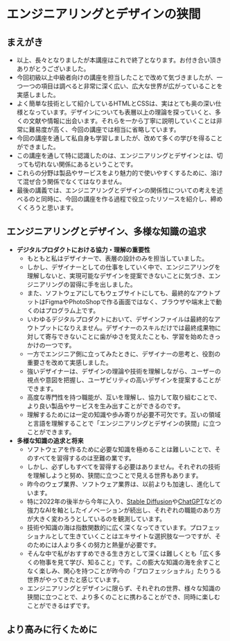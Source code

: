 エンジニアリングとデザインの狭間
==

## まえがき

- 以上、長々となりましたが本講座はこれで終了となります。お付き合い頂きありがとうございました。
- 今回初級以上中級者向けの講座を担当したことで改めて気づきましたが、一つ一つの項目は調べると非常に深く広い、広大な世界が広がっていることを実感しました。
- よく簡単な技術として紹介しているHTMLとCSSは、実はとても奥の深い仕様となっています。デザインについても表層以上の理論を探っていくと、多くの文献や情報に出会います。それらを一から丁寧に説明していくことは非常に難易度が高く、今回の講座では相当に省略しています。
- 今回の講座を通して私自身も学習しましたが、改めて多くの学びを得ることができました。
- この講座を通して特に認識したのは、エンジニアリングとデザインとは、切っても切れない関係にあるということです。
- これらの分野は製品やサービスをより魅力的で使いやすくするために、溶けて混ぜ合う関係でなくてはなりません。
- 最後の講義では、エンジニアリングとデザインの関係性についての考えを述べるのと同時に、今回の講座を作る過程で役立ったリソースを紹介し、締めくくろうと思います。

## エンジニアリングとデザイン、多様な知識の追求

- **デジタルプロダクトにおける協力・理解の重要性**
  - もともと私はデザイナーで、表層の設計のみを担当していました。
  - しかし、デザイナーとしての仕事をしていく中で、エンジニアリングを理解しないと、実現可能なデザインを提案できないことに気づき、エンジニアリングの習得に手を出しました。
  - また、ソフトウェアにしてもウェブサイトにしても、最終的なアウトプットはFigmaやPhotoShopで作る画面ではなく、ブラウザや端末上で動くのはプログラム上です。
  - いわゆるデジタルプロダクトにおいて、デザインファイルは最終的なアウトプットになりえません。デザイナーのスキルだけでは最終成果物に対して寄与できないことに歯がゆさを覚えたことも、学習を始めたきっかけの一つです。
  - 一方でエンジニア側に立ってみたときに、デザイナーの思考と、役割の重要さを改めて実感しました。
  - 強いデザイナーは、デザインの理論や技術を理解しながら、ユーザーの視点や意図を把握し、ユーザビリティの高いデザインを提案することができます。
  - 高度な専門性を持つ職能が、互いを理解し、協力して取り組むことで、より良い製品やサービスを生み出すことができるのです。
  - 理解するためには一定の知識や歩み寄りが必要不可欠です。互いの領域と言語を理解することで「エンジニアリングとデザインの狭間」に立つことができます。
- **多様な知識の追求と将来**
  - ソフトウェアを作るために必要な知識を極めることは難しいことで、そのすべてを習得するのは至難の業です。
  - しかし、必ずしもすべてを習得する必要はありません。それぞれの技術を理解しようと努め、狭間に立つことで見える世界もあります。
  - 昨今のウェブ業界、ソフトウェア業界は、以前よりも加速し、進化しています。
  - 特に2022年の後半から今年に入り、[Stable Diffusion](https://stablediffusionweb.com/)や[ChatGPT](https://openai.com/blog/chatgpt)などの強力なAIを軸としたイノベーションが続出し、それぞれの職能のあり方が大きく変わろうとしているのを観測しています。
  - 技術や知識の海は指数関数的に広く深くなってきています。プロフェッショナルとして生きていくことはエキサイトな選択肢な一つですが、そのためには人より多くの努力と熱量が必要です。
  - そんな中で私がおすすめできる生き方として深くは難しくとも「広く多くの物事を見て学び、知ること」です。この膨大な知識の海を余すことなく楽しみ、関心を持つことが昨今の「プロフェッショナル」たりうる世界がやってきたと感じています。
  - エンジニアリングとデザインに限らず、それぞれの世界、様々な知識の狭間に立つことで、より多くのことに携わることができ、同時に楽しむことができるはずです。

## ****より高みに行くために****


